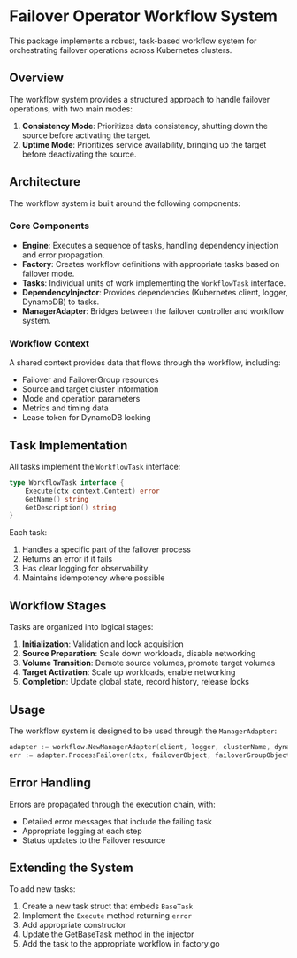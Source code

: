 # Failover Operator Workflow System

This package implements a robust, task-based workflow system for orchestrating failover operations across Kubernetes clusters.

## Overview

The workflow system provides a structured approach to handle failover operations, with two main modes:

1. **Consistency Mode**: Prioritizes data consistency, shutting down the source before activating the target.
2. **Uptime Mode**: Prioritizes service availability, bringing up the target before deactivating the source.

## Architecture

The workflow system is built around the following components:

### Core Components

- **Engine**: Executes a sequence of tasks, handling dependency injection and error propagation.
- **Factory**: Creates workflow definitions with appropriate tasks based on failover mode.
- **Tasks**: Individual units of work implementing the `WorkflowTask` interface.
- **DependencyInjector**: Provides dependencies (Kubernetes client, logger, DynamoDB) to tasks.
- **ManagerAdapter**: Bridges between the failover controller and workflow system.

### Workflow Context

A shared context provides data that flows through the workflow, including:

- Failover and FailoverGroup resources
- Source and target cluster information
- Mode and operation parameters
- Metrics and timing data
- Lease token for DynamoDB locking

## Task Implementation

All tasks implement the `WorkflowTask` interface:

```go
type WorkflowTask interface {
    Execute(ctx context.Context) error
    GetName() string
    GetDescription() string
}
```

Each task:
1. Handles a specific part of the failover process
2. Returns an error if it fails
3. Has clear logging for observability
4. Maintains idempotency where possible

## Workflow Stages

Tasks are organized into logical stages:

1. **Initialization**: Validation and lock acquisition
2. **Source Preparation**: Scale down workloads, disable networking
3. **Volume Transition**: Demote source volumes, promote target volumes
4. **Target Activation**: Scale up workloads, enable networking
5. **Completion**: Update global state, record history, release locks

## Usage

The workflow system is designed to be used through the `ManagerAdapter`:

```go
adapter := workflow.NewManagerAdapter(client, logger, clusterName, dynamoDBService)
err := adapter.ProcessFailover(ctx, failoverObject, failoverGroupObject)
```

## Error Handling

Errors are propagated through the execution chain, with:
- Detailed error messages that include the failing task
- Appropriate logging at each step
- Status updates to the Failover resource

## Extending the System

To add new tasks:
1. Create a new task struct that embeds `BaseTask`
2. Implement the `Execute` method returning `error`
3. Add appropriate constructor
4. Update the GetBaseTask method in the injector
5. Add the task to the appropriate workflow in factory.go 
